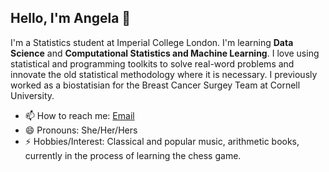 ## Hello, I'm Angela 👋



I'm a Statistics student at Imperial College London. I'm learning **Data Science** and **Computational Statistics and Machine Learning**. I love using statistical and programming toolkits to solve real-word problems and innovate the old statistical methodology where it is necessary. I previously worked as a biostatisian for the Breast Cancer Surgey Team at Cornell University. 

- 📫 How to reach me: [Email](angela.liu.6@outlook.com)
- 😄 Pronouns: She/Her/Hers
- ⚡ Hobbies/Interest: Classical and popular music, arithmetic books, currently in the process of learning the chess game.  

